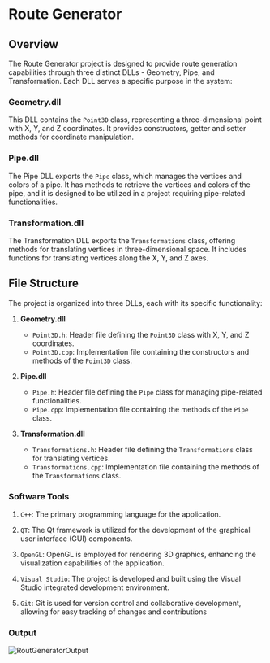 # Route Generator

## Overview

The Route Generator project is designed to provide route generation capabilities through three distinct DLLs - Geometry, Pipe, and Transformation. Each DLL serves a specific purpose in the system:

### Geometry.dll

This DLL contains the `Point3D` class, representing a three-dimensional point with X, Y, and Z coordinates. It provides constructors, getter and setter methods for coordinate manipulation.

### Pipe.dll

The Pipe DLL exports the `Pipe` class, which manages the vertices and colors of a pipe. It has methods to retrieve the vertices and colors of the pipe, and it is designed to be utilized in a project requiring pipe-related functionalities.

### Transformation.dll

The Transformation DLL exports the `Transformations` class, offering methods for translating vertices in three-dimensional space. It includes functions for translating vertices along the X, Y, and Z axes.

## File Structure

The project is organized into three DLLs, each with its specific functionality:

1. **Geometry.dll**
   - `Point3D.h`: Header file defining the `Point3D` class with X, Y, and Z coordinates.
   - `Point3D.cpp`: Implementation file containing the constructors and methods of the `Point3D` class.

2. **Pipe.dll**
   - `Pipe.h`: Header file defining the `Pipe` class for managing pipe-related functionalities.
   - `Pipe.cpp`: Implementation file containing the methods of the `Pipe` class.

3. **Transformation.dll**
   - `Transformations.h`: Header file defining the `Transformations` class for translating vertices.
   - `Transformations.cpp`: Implementation file containing the methods of the `Transformations` class.

###  Software Tools
 
1. `C++`: The primary programming language for the application.
 
2. `QT`: The Qt framework is utilized for the development of the graphical user interface (GUI) components.
 
3. `OpenGL`: OpenGL is employed for rendering 3D graphics, enhancing the visualization capabilities of the application.
 
4. `Visual Studio`: The project is developed and built using the Visual Studio integrated development environment.
 
5. `Git`: Git is used for version control and collaborative development, allowing for easy tracking of changes and contributions

### Output
![RoutGeneratorOutput](https://github.com/AnkitDhayal/RouteGenerator/assets/149352781/d7045402-37e6-4c04-be5f-a95c3d794668)

